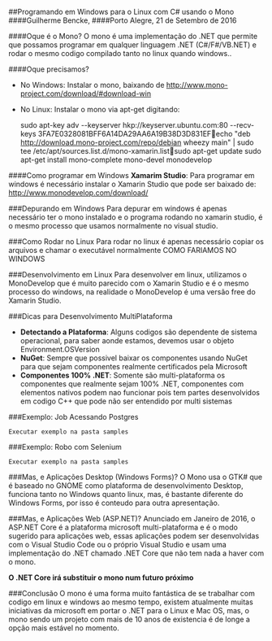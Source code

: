 ##Programando em Windows para o Linux com C# usando o Mono
####Guilherme Bencke, 
####Porto Alegre, 21 de Setembro de 2016

####Oque é o Mono?
O mono é uma implementação do .NET que permite que possamos programar em qualquer linguagem .NET (C#/F#/VB.NET) e rodar o mesmo codigo compilado tanto no linux quando windows..

####Oque precisamos?
* No Windows: Instalar o mono, baixando de 
http://www.mono-project.com/download/#download-win

* No Linux: Instalar o mono via apt-get digitando:

    sudo apt-key adv --keyserver hkp://keyserver.ubuntu.com:80 --recv-keys 3FA7E0328081BFF6A14DA29AA6A19B38D3D831EFecho "deb http://download.mono-project.com/repo/debian wheezy main" | sudo tee /etc/apt/sources.list.d/mono-xamarin.listsudo apt-get update
    sudo apt-get install mono-complete mono-devel monodevelop

####Como programar em Windows
**Xamarim Studio**: Para programar em windows é necessário instalar o Xamarin Studio que pode ser baixado de:
http://www.monodevelop.com/download/

###Depurando em Windows
Para depurar em windows é apenas necessário ter o mono instalado e o programa rodando no xamarin studio, é o mesmo processo que usamos normalmente no visual studio.

###Como Rodar no Linux
Para rodar no linux é apenas necessário copiar os arquivos e chamar o executável normalmente COMO FARIAMOS NO WINDOWS

###Desenvolvimento em Linux
Para desenvolver em linux, utilizamos o MonoDevelop que é muito parecido com o Xamarin Studio e é o mesmo processo do windows, na realidade o MonoDevelop é uma versão free do Xamarin Studio.

###Dicas para Desenvolvimento MultiPlataforma
* **Detectando a Plataforma**: Alguns codigos são dependente de sistema operacional, para saber aonde estamos, devemos usar o objeto Environment.OSVersion
* **NuGet**: Sempre que possivel baixar os componentes usando NuGet para que sejam componentes realmente certificados pela Microsoft
* **Componentes 100% .NET**: Somente são multi-plataforma os componentes que realmente sejam 100% .NET, componentes com elementos nativos podem nao funcionar pois tem partes desenvolvidos em codigo C++ que pode não ser entendido por multi sistemas

###Exemplo: Job Acessando Postgres

    Executar exemplo na pasta samples

###Exemplo: Robo com Selenium

    Executar exemplo na pasta samples

###Mas, e Aplicações Desktop (Windows Forms)?
O Mono usa o GTK# que é baseado no GNOME como plataforma de desenvolvimento Desktop, funciona tanto no Windows quanto linux, mas, é bastante diferente do Windows Forms, por isso é conteudo para outra apresentação. 

###Mas, e Aplicações Web (ASP.NET)?
Anunciado em Janeiro de 2016, o ASP.NET Core é a plataforma microsoft multi-plataforma e é o modo sugerido para aplicações web, essas aplicações podem ser desenvolvidas com o Visual Studio Code ou o próprio Visual Studio e usam uma implementação do .NET chamado .NET Core que não tem nada a haver com o mono.

**O .NET Core irá substituir o mono num futuro próximo**

###Conclusão 
O mono é uma forma muito fantástica de se trabalhar com codigo em linux e windows ao mesmo tempo, existem atualmente muitas iniciativas da microsoft em portar o .NET para o Linux e Mac OS, mas, o mono sendo um projeto com mais de 10 anos de existencia é de longe a opção mais estável no momento.

